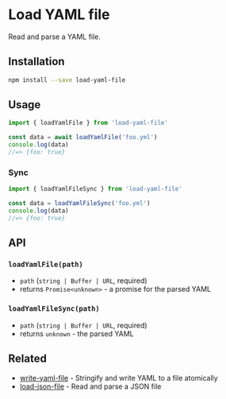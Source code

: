 # Load YAML file

Read and parse a YAML file.

## Installation

```sh
npm install --save load-yaml-file
```

## Usage

```js
import { loadYamlFile } from 'load-yaml-file'

const data = await loadYamlFile('foo.yml')
console.log(data)
//=> {foo: true}
```

### Sync

```js
import { loadYamlFileSync } from 'load-yaml-file'

const data = loadYamlFileSync('foo.yml')
console.log(data)
//=> {foo: true}
```

## API

### `loadYamlFile(path)`

- `path` (`string | Buffer | URL`, required)
- returns `Promise<unknown>` - a promise for the parsed YAML

### `loadYamlFileSync(path)`

- `path` (`string | Buffer | URL`, required)
- returns `unknown` - the parsed YAML

## Related

- [write-yaml-file](https://github.com/zkochan/write-yaml-file) - Stringify and write YAML to a file atomically
- [load-json-file](https://github.com/sindresorhus/load-json-file) - Read and parse a JSON file
